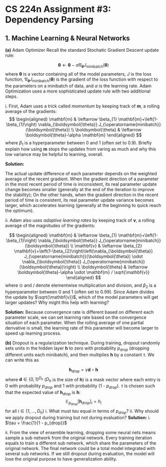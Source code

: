# CS 224n Assignment #3: Dependency Parsing

## 1. Machine Learning & Neural Networks

**(a)** Adam Optimizer
Recall the standard Stochatic Gradient Descent update rule:

$$
\boldsymbol{\theta} \leftarrow \boldsymbol{\theta}-\alpha \nabla_{\boldsymbol{\theta}} J_{\operatorname{minibatch}}(\boldsymbol{\theta})
$$
where $\boldsymbol{\theta}$ is a vector containing all of the model parameters, $J$ is the loss function, $\nabla_{\boldsymbol{\theta}} J_{\operatorname{minibatch}}(\boldsymbol{\theta})$ is the gradient of the loss function with respect to the parameters on a minibatch of data, and $\alpha$ is the learning rate. Adam Optimization uses a more sophisticated update rule with two additional steps.

i. First, Adam uses a trick called $momentum$ by keeping track of $\boldsymbol{m}$, a rolling average of the gradients:
$$
\begin{aligned}
\mathbf{m} & \leftarrow \beta_{1} \mathbf{m}+\left(1-\beta_{1}\right) \nabla_{\boldsymbol{\theta}} J_{\operatorname{minibatch}}(\boldsymbol{\theta}) \\
\boldsymbol{\theta} & \leftarrow \boldsymbol{\theta}-\alpha \mathbf{m}
\end{aligned}
$$
where $\beta_1$ is a hyperparameter between 0 and 1 (often set to 0.9). Briefly explain how using $\boldsymbol{m}$ stops the updates from varing as much and why this low variance may be helpful to learning, overall.

**Solution:** 

The actual update difference of each parameter depends on the weighted average of the recent gradient. When the gradient direction of a parameter in the most recent period of time is inconsistent, its real parameter update change becomes smaller (generally at the end of the iteration to improve the stability); On the other hands, when the gradient direction in the recent period of time is consistent, its real parameter update variance becomes larger, which accelerates learning (generally at the beginning to quick reach the optimum).

ii. Adam also uses $adaptive$ $learning$ $rates$ by keeping track of **v**, a rolling average of the magnitudes of the gradients:

$$
\begin{aligned}
\mathbf{m} & \leftarrow \beta_{1} \mathbf{m}+\left(1-\beta_{1}\right) \nabla_{\boldsymbol{\theta}} J_{\operatorname{minibatch}}(\boldsymbol{\theta}) \\
\mathbf{v} & \leftarrow \beta_{2} \mathbf{v}+\left(1-\beta_{2}\right)\left(\nabla_{\boldsymbol{\theta}} J_{\operatorname{minibatch}}(\boldsymbol{\theta}) \odot \nabla_{\boldsymbol{\theta}} J_{\operatorname{minibatch}}(\boldsymbol{\theta})\right) \\
\boldsymbol{\theta} & \leftarrow \boldsymbol{\theta}-\alpha \odot \mathbf{m} / \sqrt{\mathbf{v}}
\end{aligned}
$$
where $\odot$ and $/$ denote elementwise multiplication and division, and $\beta_2$ is a hyperparameter between 0 and 1 (often set to 0.99). Since Adam divides the update by $\sqrt{\mathbf{v}}$, which of the model parameters will get larger updates? Why might this help with learning?

**Solution:**
Because convergence rate is different based on different each parameter scale, we can set learning rate based on the convergence situation of each parameter. When the rolling average of one partial derivative is small, the learning rate of this parameter will become larger to speed up learning process.

**(b)** Dropout is a regularization technique. During training, dropout randomly sets units in the hidden layer $\mathbf{h}$ to zero with probability $p_{drop}$ (dropping different units each minibatch), and then multiplies $\mathbf{h}$ by a constant $\tau$. We can write this as

$$
\mathbf{h}_{\mathrm{drop}}=\gamma \mathbf{d} \circ \mathbf{h}
$$
where $\mathbf{d} \in\{0,1\}^{D_{h}}$ ($D_h$ is the size of $\mathbf{h}$) is a mask vector where each entry is 0 with probability $p_{drop}$ and 1 with probability (1 - $p_{drop}$). $\tau$ is chosen such that the expected value of $\mathbf{h}_{drop}$ is $\mathbf{h}$:
$$
\mathbb{E}_{p_{\mathrm{drop}}}\left[\mathbf{h}_{d r o p}\right]_{i}=h_{i}
$$
for all $i \in \{1, ..., D_h\}$
i. What must $tau$ equal in terms of $p_{drop}$?
ii. Why should we apply dropout during training but not during evaluation?
**Solution:**
i. $\tau = \frac{1}{1 - p_{drop}}$

ii. From the view of ensemble learning, dropping some neural nets means sample a sub network from the original network. Every training iteration equals to train a different sub network, which share the parameters of the original network. The final network could be a total model integrated with several sub networks. If we still dropout during evaluation, the model will lose the original purpose to have generalization ability.